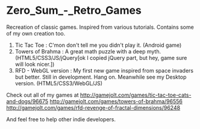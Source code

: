 # Zero_Sum_-_Retro_Games
Recreation of classic games. Inspired from various tutorials.
Contains some of my own creation too.

1. Tic Tac Toe : C'mon don't tell me you didn't play it. (Android game)
2. Towers of Brahma : A great math puzzle with a deep myth.
(HTML5/CSS3/JS/jQuery[ok I copied jQuery part, but hey, game sure will look nicer.])
3. RFD - WebGL version : My first new game inspired from space invaders but better. Still in development. Hang on. Meanwhile see my Desktop version. (HTML5/CSS3/WebGL/JS)

Check out all of my games at 
http://gamejolt.com/games/tic-tac-toe-cats-and-dogs/96675
http://gamejolt.com/games/towers-of-brahma/96556
http://gamejolt.com/games/rfd-revenge-of-fractal-dimensions/96248

And feel free to help other indie developers.
